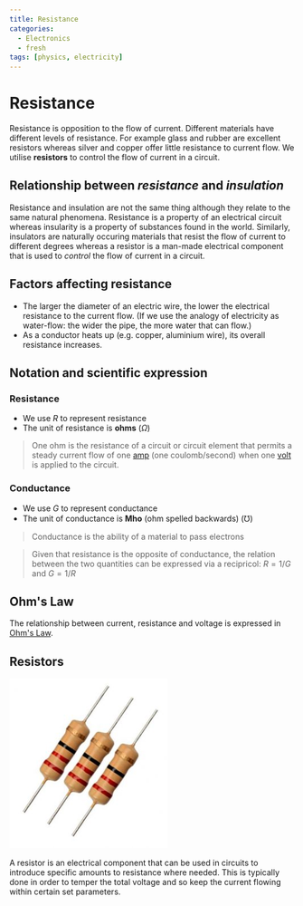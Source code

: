 ```yaml
---
title: Resistance
categories:
  - Electronics
  - fresh
tags: [physics, electricity]
---
```


# Resistance

Resistance is opposition to the flow of current. Different materials have different levels of resistance. For example glass and rubber are excellent resistors whereas silver and copper offer little resistance to current flow. We utilise **resistors** to control the flow of current in a circuit.

## Relationship between _resistance_ and _insulation_

Resistance and insulation are not the same thing although they relate to the same natural phenomena. Resistance is a property of an electrical circuit whereas insularity is a property of substances found in the world. Similarly, insulators are naturally occuring materials that resist the flow of current to different degrees whereas a resistor is a man-made electrical component that is used to _control_ the flow of current in a circuit.

## Factors affecting resistance

- The larger the diameter of an electric wire, the lower the electrical resistance to the current flow. (If we use the analogy of electricity as water-flow: the wider the pipe, the more water that can flow.)
- As a conductor heats up (e.g. copper, aluminium wire), its overall resistance increases.

## Notation and scientific expression

### Resistance

- We use $R$ to represent resistance
- The unit of resistance is **ohms** ($\Omega$)

> One ohm is the resistance of a circuit or circuit element that permits a steady current flow of one [amp](/Electronics/Current.md#formal-expression) (one coulomb/second) when one [volt](/Electronics/Physics_of_electricity/Voltage.md#voltage) is applied to the circuit.

### Conductance

- We use $G$ to represent conductance
- The unit of conductance is **Mho** (ohm spelled backwards) ($\mho$)

> Conductance is the ability of a material to pass electrons

> Given that resistance is the opposite of conductance, the relation between the two quantities can be expressed via a recipricol: $R = 1/G$ and $G = 1/R$

## Ohm's Law

The relationship between current, resistance and voltage is expressed in [Ohm's Law](/Electronics/Physics_of_electricity/Ohms_Law.md).

## Resistors

![](/img/resistor-photo.jpg)

A resistor is an electrical component that can be used in circuits to introduce specific amounts to resistance where needed. This is typically done in order to temper the total voltage and so keep the current flowing within certain set parameters.
